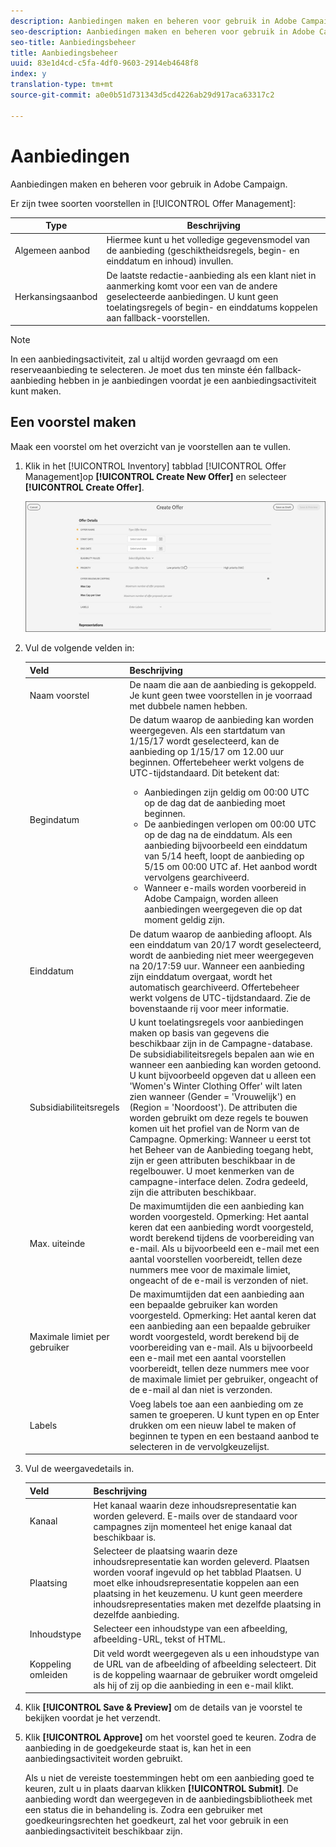 ```yaml
---
description: Aanbiedingen maken en beheren voor gebruik in Adobe Campaign.
seo-description: Aanbiedingen maken en beheren voor gebruik in Adobe Campaign.
seo-title: Aanbiedingsbeheer
title: Aanbiedingsbeheer
uuid: 83e1d4cd-c5fa-4df0-9603-2914eb4648f8
index: y
translation-type: tm+mt
source-git-commit: a0e0b51d731343d5cd4226ab29d917aca63317c2

---
```



# Aanbiedingen

Aanbiedingen maken en beheren voor gebruik in Adobe Campaign.

Er zijn twee soorten voorstellen in [!UICONTROL Offer Management]:

| Type | Beschrijving |
|---|---|
| Algemeen aanbod | Hiermee kunt u het volledige gegevensmodel van de aanbieding (geschiktheidsregels, begin- en einddatum en inhoud) invullen. |
| Herkansingsaanbod | De laatste redactie-aanbieding als een klant niet in aanmerking komt voor een van de andere geselecteerde aanbiedingen. U kunt geen toelatingsregels of begin- en einddatums koppelen aan fallback-voorstellen. |

>[!NOTE]
>
>In een aanbiedingsactiviteit, zal u altijd worden gevraagd om een reserveaanbieding te selecteren. Je moet dus ten minste één fallback-aanbieding hebben in je aanbiedingen voordat je een aanbiedingsactiviteit kunt maken.

## Een voorstel maken

Maak een voorstel om het overzicht van je voorstellen aan te vullen.

1. Klik in het [!UICONTROL Inventory] tabblad [!UICONTROL Offer Management]op **[!UICONTROL Create New Offer]** en selecteer **[!UICONTROL Create Offer]**.

   ![](assets/create-offerx.png)

1. Vul de volgende velden in:

   | Veld | Beschrijving |
   |--- |--- |
   | Naam voorstel | De naam die aan de aanbieding is gekoppeld. Je kunt geen twee voorstellen in je voorraad met dubbele namen hebben. |
   | Begindatum | De datum waarop de aanbieding kan worden weergegeven. Als een startdatum van 1/15/17 wordt geselecteerd, kan de aanbieding op 1/15/17 om 12.00 uur beginnen.  Offertebeheer werkt volgens de UTC-tijdstandaard. Dit betekent dat: <ul><li> Aanbiedingen zijn geldig om 00:00 UTC op de dag dat de aanbieding moet beginnen.</li><li> De aanbiedingen verlopen om 00:00 UTC op de dag na de einddatum. Als een aanbieding bijvoorbeeld een einddatum van 5/14 heeft, loopt de aanbieding op 5/15 om 00:00 UTC af. Het aanbod wordt vervolgens gearchiveerd.</li><li>Wanneer e-mails worden voorbereid in Adobe Campaign, worden alleen aanbiedingen weergegeven die op dat moment geldig zijn.</li></ul> |
   | Einddatum | De datum waarop de aanbieding afloopt. Als een einddatum van 20/17 wordt geselecteerd, wordt de aanbieding niet meer weergegeven na 20/17:59 uur. Wanneer een aanbieding zijn einddatum overgaat, wordt het automatisch gearchiveerd. Offertebeheer werkt volgens de UTC-tijdstandaard. Zie de bovenstaande rij voor meer informatie. |
   | Subsidiabiliteitsregels | U kunt toelatingsregels voor aanbiedingen maken op basis van gegevens die beschikbaar zijn in de Campagne-database. De subsidiabiliteitsregels bepalen aan wie en wanneer een aanbieding kan worden getoond.  U kunt bijvoorbeeld opgeven dat u alleen een &#39;Women&#39;s Winter Clothing Offer&#39; wilt laten zien wanneer (Gender = &#39;Vrouwelijk&#39;) en (Region = &#39;Noordoost&#39;). De attributen die worden gebruikt om deze regels te bouwen komen uit het profiel van de Norm van de Campagne.  Opmerking:  Wanneer u eerst tot het Beheer van de Aanbieding toegang hebt, zijn er geen attributen beschikbaar in de regelbouwer. U moet kenmerken van de campagne-interface delen. Zodra gedeeld, zijn die attributen beschikbaar. |
   | Max. uiteinde | De maximumtijden die een aanbieding kan worden voorgesteld.  Opmerking:  Het aantal keren dat een aanbieding wordt voorgesteld, wordt berekend tijdens de voorbereiding van e-mail. Als u bijvoorbeeld een e-mail met een aantal voorstellen voorbereidt, tellen deze nummers mee voor de maximale limiet, ongeacht of de e-mail is verzonden of niet. |
   | Maximale limiet per gebruiker | De maximumtijden dat een aanbieding aan een bepaalde gebruiker kan worden voorgesteld.  Opmerking:  Het aantal keren dat een aanbieding aan een bepaalde gebruiker wordt voorgesteld, wordt berekend bij de voorbereiding van e-mail. Als u bijvoorbeeld een e-mail met een aantal voorstellen voorbereidt, tellen deze nummers mee voor de maximale limiet per gebruiker, ongeacht of de e-mail al dan niet is verzonden. |
   | Labels | Voeg labels toe aan een aanbieding om ze samen te groeperen. U kunt typen en op Enter drukken om een nieuw label te maken of beginnen te typen en een bestaand aanbod te selecteren in de vervolgkeuzelijst. |

1. Vul de weergavedetails in.

   | Veld | Beschrijving |
   |---|---|
   | Kanaal | Het kanaal waarin deze inhoudsrepresentatie kan worden geleverd. E-mails over de standaard voor campagnes zijn momenteel het enige kanaal dat beschikbaar is. |
   | Plaatsing | Selecteer de plaatsing waarin deze inhoudsrepresentatie kan worden geleverd. Plaatsen worden vooraf ingevuld op het tabblad Plaatsen. U moet elke inhoudsrepresentatie koppelen aan een plaatsing in het keuzemenu. U kunt geen meerdere inhoudsrepresentaties maken met dezelfde plaatsing in dezelfde aanbieding. |
   | Inhoudstype | Selecteer een inhoudstype van een afbeelding, afbeelding-URL, tekst of HTML. |
   | Koppeling omleiden | Dit veld wordt weergegeven als u een inhoudstype van de URL van de afbeelding of afbeelding selecteert. Dit is de koppeling waarnaar de gebruiker wordt omgeleid als hij of zij op die aanbieding in een e-mail klikt. |

1. Klik **[!UICONTROL Save & Preview]** om de details van je voorstel te bekijken voordat je het verzendt.
1. Klik **[!UICONTROL Approve]** om het voorstel goed te keuren. Zodra de aanbieding in de goedgekeurde staat is, kan het in een aanbiedingsactiviteit worden gebruikt.

   Als u niet de vereiste toestemmingen hebt om een aanbieding goed te keuren, zult u in plaats daarvan klikken **[!UICONTROL Submit]**. De aanbieding wordt dan weergegeven in de aanbiedingsbibliotheek met een status die in behandeling is. Zodra een gebruiker met goedkeuringsrechten het goedkeurt, zal het voor gebruik in een aanbiedingsactiviteit beschikbaar zijn.

